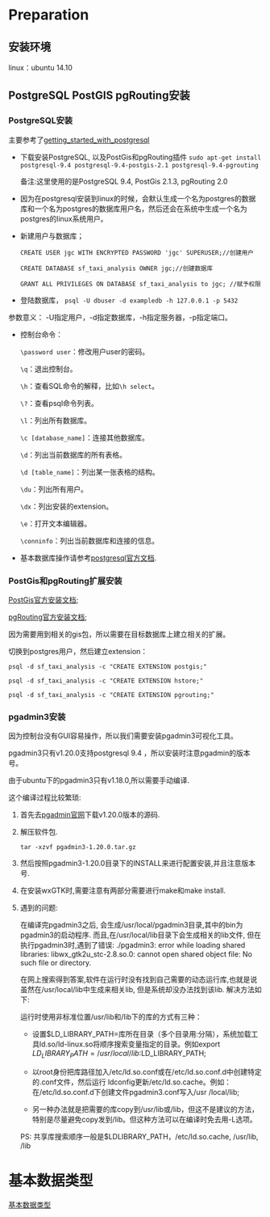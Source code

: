 # Preparation

## 安装环境
linux：ubuntu 14.10

## PostgreSQL PostGIS pgRouting安装

### PostgreSQL安装

主要参考了[getting_started_with_postgresql](http://www.ruanyifeng.com/blog/2013/12/getting_started_with_postgresql.html)

* 下载安装PostgreSQL, 以及PostGis和pgRouting插件
`sudo apt-get install postgresql-9.4 postgresql-9.4-postgis-2.1 postgresql-9.4-pgrouting`

    备注:这里使用的是PostgreSQL 9.4, PostGis 2.1.3, pgRouting 2.0

* 因为在postgresql安装到linux的时候，会默认生成一个名为postgres的数据库和一个名为postgres的数据库用户名，然后还会在系统中生成一个名为postgres的linux系统用户。
    
* 新建用户与数据库；

    `CREATE USER jgc WITH ENCRYPTED PASSWORD 'jgc' SUPERUSER;//创建用户`
    
    `CREATE DATABASE sf_taxi_analysis OWNER jgc;//创建数据库`
    
    `GRANT ALL PRIVILEGES ON DATABASE sf_taxi_analysis to jgc; //赋予权限`

* 登陆数据库， `psql -U dbuser -d exampledb -h 127.0.0.1 -p 5432`

参数意义： -U指定用户，-d指定数据库，-h指定服务器，-p指定端口。

* 控制台命令：

    `\password user`：修改用户user的密码。
    
    `\q`：退出控制台。
    
    `\h`：查看SQL命令的解释，比如`\h select`。
    
    `\?`：查看psql命令列表。
    
    `\l`：列出所有数据库。
    
    `\c [database_name]`：连接其他数据库。
    
    `\d`：列出当前数据库的所有表格。
    
    `\d [table_name]`：列出某一张表格的结构。
    
    `\du`：列出所有用户。
    
    `\dx`：列出安装的extension。
    
    `\e`：打开文本编辑器。
    
    `\conninfo`：列出当前数据库和连接的信息。

* 基本数据库操作请参考[postgresql官方文档](http://www.postgresql.org/docs/9.4/interactive/index.html).

### PostGis和pgRouting扩展安装

[PostGis官方安装文档](http://postgis.net/docs/postgis_installation.html);

[pgRouting官方安装文档](http://docs.pgrouting.org/2.0/en/doc/index.html);

因为需要用到相关的gis包，所以需要在目标数据库上建立相关的扩展。

切换到postgres用户，然后建立extension：

`psql -d sf_taxi_analysis -c "CREATE EXTENSION postgis;" `

`psql -d sf_taxi_analysis -c "CREATE EXTENSION hstore;"`

`psql -d sf_taxi_analysis -c "CREATE EXTENSION pgrouting;"`


### pgadmin3安装

因为控制台没有GUI容易操作，所以我们需要安装pgadmin3可视化工具。

pgadmin3只有v1.20.0支持postgresql 9.4 ，所以安装时注意pgadmin的版本号。

由于ubuntu下的pgadmin3只有v1.18.0,所以需要手动编译.

这个编译过程比较繁琐:

1. 首先去[pgadmin官网](http://www.pgadmin.org/index.php)下载v1.20.0版本的源码.

2. 解压软件包.

    `tar -xzvf pgadmin3-1.20.0.tar.gz`

3. 然后按照pgadmin3-1.20.0目录下的INSTALL来进行配置安装,并且注意版本号.

4. 在安装wxGTK时,需要注意有两部分需要进行make和make install.

4. 遇到的问题:

	在编译完pgadmin3之后, 会生成/usr/local/pgadmin3目录,其中的bin为pgadmin3的启动程序. 而且,在/usr/local/lib目录下会生成相关的lib文件, 但在执行pgadmin3时,遇到了错误: 
	./pgadmin3: error while loading shared libraries: libwx_gtk2u_stc-2.8.so.0: cannot open shared object file: No such file or directory.

    在网上搜索得到答案,软件在运行时没有找到自己需要的动态运行库,也就是说虽然在/usr/local/lib中生成来相关lib, 但是系统却没办法找到该lib. 解决方法如下:

    运行时使用非标准位置/usr/lib和/lib下的库的方式有三种：

    * 设置$LD_LIBRARY_PATH=库所在目录（多个目录用:分隔），系统加载工具ld.so/ld-linux.so将顺序搜索变量指定的目录。例如export $LD_LIBRARY_PATH=/usr/local/lib:$LD_LIBRARY_PATH;
    
    * 以root身份把库路径加入/etc/ld.so.conf或在/etc/ld.so.conf.d中创建特定的.conf文件，然后运行 ldconfig更新/etc/ld.so.cache。例如：在/etc/ld.so.conf.d下创建文件pgadmin3.conf写入/usr /local/lib;
    
    * 另一种办法就是把需要的库copy到/usr/lib或/lib，但这不是建议的方法，特别是尽量避免copy发到/lib。但这种方法可以在编译时免去用-L选项。

    PS: 共享库搜索顺序一般是$LDLIBRARY_PATH，/etc/ld.so.cache, /usr/lib, /lib


# 基本数据类型
[基本数据类型](/wiki/02_data_types.md)